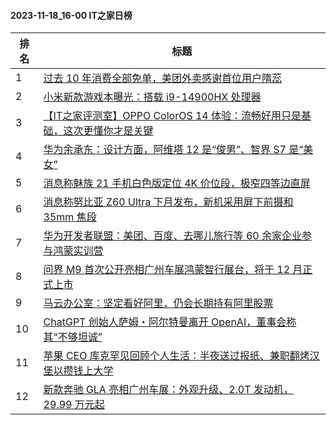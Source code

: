#### 2023-11-18_16-00  IT之家日榜

| 排名 | 标题|
| --- | ---|
| 1 | [过去 10 年消费全部免单，美团外卖感谢首位用户隋蕊](https://www.ithome.com/0/733/375.htm) |
| 2 | [小米新款游戏本曝光：搭载 i9-14900HX 处理器](https://www.ithome.com/0/733/382.htm) |
| 3 | [【IT之家评测室】OPPO ColorOS 14 体验：流畅好用只是基础，这次更懂你才是关键](https://www.ithome.com/0/733/389.htm) |
| 4 | [华为余承东：设计方面，阿维塔 12 是“俊男”、智界 S7 是“美女”](https://www.ithome.com/0/733/379.htm) |
| 5 | [消息称魅族 21 手机白色版定位 4K 价位段，极窄四等边直屏](https://www.ithome.com/0/733/357.htm) |
| 6 | [消息称努比亚 Z60 Ultra 下月发布，新机采用屏下前摄和 35mm 焦段](https://www.ithome.com/0/733/386.htm) |
| 7 | [华为开发者联盟：美团、百度、去哪儿旅行等 60 余家企业参与鸿蒙实训营](https://www.ithome.com/0/733/381.htm) |
| 8 | [问界 M9 首次公开亮相广州车展鸿蒙智行展台，将于 12 月正式上市](https://www.ithome.com/0/733/398.htm) |
| 9 | [马云办公室：坚定看好阿里，仍会长期持有阿里股票](https://www.ithome.com/0/733/396.htm) |
| 10 | [ChatGPT 创始人萨姆・阿尔特曼离开 OpenAI，董事会称其“不够坦诚”](https://www.ithome.com/0/733/401.htm) |
| 11 | [苹果 CEO 库克罕见回顾个人生活：半夜送过报纸、兼职翻烤汉堡以攒钱上大学](https://www.ithome.com/0/733/414.htm) |
| 12 | [新款奔驰 GLA 亮相广州车展：外观升级、2.0T 发动机，29.99 万元起](https://www.ithome.com/0/733/380.htm) |
